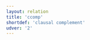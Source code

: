 ```yaml
---
layout: relation
title: 'ccomp'
shortdef: 'clausal complement'
udver: '2'
---
```

<!-- Interlanguage links updated Čt lis 12 09:43:17 CET 2020 -->
